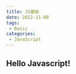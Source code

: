 ```yaml
---
title: JS基础
date: 2022-11-08
tags:
 - Basic
categories: 
 - JavaScript
---
```


## Hello Javascript!